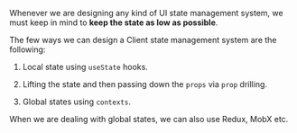 
Whenever we are designing any kind of UI state management system, we must keep in mind to **keep the state as low as possible**.

The few ways we can design a Client state management system are the following:

1. Local state using `useState` hooks.

2. Lifting the state and then passing down the `props` via `prop` drilling.

3. Global states using `contexts`.

When we are dealing with global states, we can also use Redux, MobX etc.
